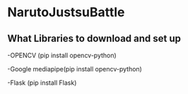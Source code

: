 # NarutoJustsuBattle

## What Libraries to download and set up

-OPENCV (pip install opencv-python)

-Google mediapipe(pip install opencv-python)

-Flask (pip install Flask)

